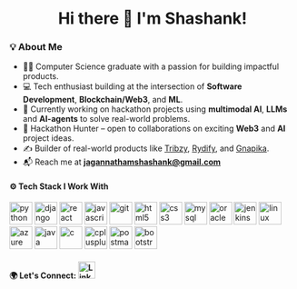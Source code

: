 <h1 align="center">Hi there 👋 I'm Shashank!</h1>

<h3 align="left">💡 About Me</h3>

- 👨‍🎓 Computer Science graduate with a passion for building impactful products.  
- 💻 Tech enthusiast building at the intersection of **Software Development**, **Blockchain/Web3**, and **ML**.  
- 🧠 Currently working on hackathon projects using **multimodal AI**, **LLMs** and **AI-agents** to solve real-world problems.
- 🚀 Hackathon Hunter – open to collaborations on exciting **Web3** and **AI** project ideas.  
- ✍️ Builder of real-world products like [Tribzy](http://tribzy.com/), [Rydify](https://rydify.co), and [Gnapika](http://gnapika.in/).  
- 📬 Reach me at **jagannathamshashank@gmail.com**  

<h4> ⚙️  Tech Stack I Work With </h4>
<p align="left"> <!-- Top Priority --> <img src="https://cdn.jsdelivr.net/gh/devicons/devicon/icons/python/python-original.svg" alt="python" width="40" height="40"/> <img src="https://cdn.jsdelivr.net/gh/devicons/devicon/icons/django/django-plain.svg" alt="django" width="40" height="40"/> <img src="https://cdn.jsdelivr.net/gh/devicons/devicon/icons/react/react-original.svg" alt="react" width="40" height="40"/> <img src="https://cdn.jsdelivr.net/gh/devicons/devicon/icons/javascript/javascript-original.svg" alt="javascript" width="40" height="40"/> <img src="https://cdn.jsdelivr.net/gh/devicons/devicon/icons/git/git-original.svg" alt="git" width="40" height="40"/> <img src="https://cdn.jsdelivr.net/gh/devicons/devicon/icons/html5/html5-original.svg" alt="html5" width="40" height="40"/> <img src="https://cdn.jsdelivr.net/gh/devicons/devicon/icons/css3/css3-original.svg" alt="css3" width="40" height="40"/> <!-- Backend / Infra --> <img src="https://cdn.jsdelivr.net/gh/devicons/devicon/icons/mysql/mysql-original.svg" alt="mysql" width="40" height="40"/> <img src="https://cdn.jsdelivr.net/gh/devicons/devicon/icons/oracle/oracle-original.svg" alt="oracle" width="40" height="40"/> <img src="https://cdn.jsdelivr.net/gh/devicons/devicon/icons/jenkins/jenkins-original.svg" alt="jenkins" width="40" height="40"/> <img src="https://cdn.jsdelivr.net/gh/devicons/devicon/icons/linux/linux-original.svg" alt="linux" width="40" height="40"/> <img src="https://cdn.jsdelivr.net/gh/devicons/devicon/icons/azure/azure-original.svg" alt="azure" width="40" height="40"/> <!-- Other Tools --> <img src="https://cdn.jsdelivr.net/gh/devicons/devicon/icons/java/java-original.svg" alt="java" width="40" height="40"/> <img src="https://cdn.jsdelivr.net/gh/devicons/devicon/icons/c/c-original.svg" alt="c" width="40" height="40"/> <img src="https://cdn.jsdelivr.net/gh/devicons/devicon/icons/cplusplus/cplusplus-original.svg" alt="cplusplus" width="40" height="40"/> <img src="https://cdn.jsdelivr.net/gh/devicons/devicon/icons/postman/postman-original.svg" alt="postman" width="40" height="40"/> <img src="https://cdn.jsdelivr.net/gh/devicons/devicon/icons/bootstrap/bootstrap-original.svg" alt="bootstrap" width="40" height="40"/> 

<h4>🌍 Let's Connect:
  <a href="https://www.linkedin.com/in/shashank-jagannatham/" target="_blank">
    <img src="https://cdn.jsdelivr.net/gh/devicons/devicon/icons/linkedin/linkedin-original.svg" alt="LinkedIn" width="30" height="30" />
  </a>
</h4>












